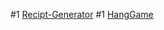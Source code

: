 #1 [Recipt-Generator](https://recipt-generator-eta.vercel.app/)
#1 [HangGame](https://hang-game.vercel.app/)
